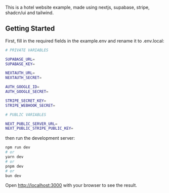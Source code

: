 This is a hotel website example, made using nextjs, supabase, stripe, shadcn/ui and tailwind.

## Getting Started

First, fill in the required fields in the example.env and rename it to .env.local:

```bash
# PRIVATE VARIABLES

SUPABASE_URL=
SUPABASE_KEY=

NEXTAUTH_URL=
NEXTAUTH_SECRET=

AUTH_GOOGLE_ID=
AUTH_GOOGLE_SECRET=

STRIPE_SECRET_KEY=
STRIPE_WEBHOOK_SECRET=

# PUBLIC VARIABLES

NEXT_PUBLIC_SERVER_URL=
NEXT_PUBLIC_STRIPE_PUBLIC_KEY=
```

then run the development server:

```bash
npm run dev
# or
yarn dev
# or
pnpm dev
# or
bun dev
```

Open [http://localhost:3000](http://localhost:3000) with your browser to see the result.

